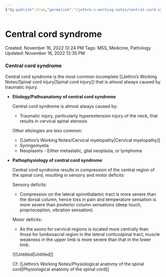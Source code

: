 ```yaml
---
{"dg-publish":true,"permalink":"/jethro-s-working-notes/central-cord-syndrome/","dgPassFrontmatter":true}
---
```



# Central cord syndrome

Created: November 16, 2022 12:24 PM
Tags: MSS, Medicine, Pathology
Updated: November 16, 2022 12:35 PM

### Central cord syndrome

Central cord syndrome is the most common incomplete [[Jethro’s Working Notes/Spinal cord injury\|Spinal cord injury]] that is almost always caused by traumatic injury.

- ********************************************************************************************Etiology/Pathoanatomy of central cord syndrome********************************************************************************************
    
    Central cord syndrome is almost always caused by:
    
    - Traumatic injury, particularly hyperextension injury of the neck, that results in cervical spinal stenosis
    
    Other etiologies are less common:
    
    - [[Jethro’s Working Notes/Cervical myelopathy\|Cervical myelopathy]]
    - Syringomyelia
    - Neoplasms - Either metastatic, glial neoplasia, or lymphoma
- ********************************************************************************Pathophysiology of central cord syndrome********************************************************************************
    
    Central cord syndrome results in compression of the central region of the spinal cord, resulting in sensory and motor deficits:
    
    Sensory deficits:
    
    - Compression on the lateral spinothalamic tract is more severe than the dorsal column, hence loss in pain and temperature sensation is more severe than posterior column sensations (deep touch, proprioception, vibration sensation).
    
    Motor deficits:
    
    - As the axons for cervical regions is located more centrally than those for lumbosacral region in the lateral corticospinal tract, muscle weakness in the upper limb is more severe than that in the lower limb.
    
    ![[Untitled\|Untitled]]
    
    Cf: [[Jethro’s Working Notes/Physiological anatomy of the spinal cord\|Physiological anatomy of the spinal cord]]